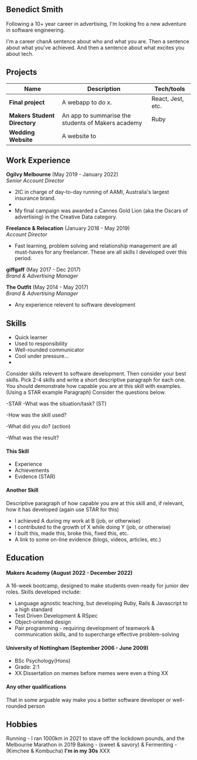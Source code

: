 ## Benedict Smith

Following a 10+ year career in advertising, I'm looking fro a new adventure in software engineering.

I'm a career chanA sentence about who and what you are. Then a sentence about what you've achieved. And then a sentence about what excites you about tech.

## Projects

| Name                         | Description       | Tech/tools        |
| ---------------------------- | ----------------- | ----------------- |
| **Final project**            | A webapp to do x. | React, Jest, etc. |
| **Makers Student Directory** | An app to summarise the students of Makers academy | Ruby              |
| **Wedding Website**          | A website to 

## Work Experience

**Ogilvy Melbourne** (May 2019 - January 2022)  
_Senior Account Director_

- 2IC in charge of day-to-day running of AAMI, Australia's largest insurance brand.
- 
- My final campaign was awarded a Cannes Gold Lion (aka the Oscars of advertising) in the Creative Data category.

**Freelance & Relocation** (January 2018 - May 2019)  
_Account Director_
- Fast learning, problem solving and relationship management are all must-haves for any freelancer. These are all skills I developed over this period.

**giffgaff** (May 2017 - Dec 2017)  
_Brand & Advertising Manager_


**The Outfit** (May 2014 - May 2017)  
_Brand & Advertising Manager_

- Any experience relevent to software development

## Skills
- Quick learner
- Used to responsibility
- Well-rounded communicator
- Cool under pressure...
- 
Consider skills relevent to software development. Then consider your best skills. Pick 2-4 skills and write a short descriptive paragraph for each one. You should demonstrate how capable you are at this skill with examples.
(Using a STAR example Paragraph) Consider the questions below.

-STAR
-What was the situation/task? (ST)

-How was the skill used?

-What did you do? (action)

-What was the result?


#### This Skill

- Experience
- Achievements
- Evidence (STAR)

#### Another Skill

Descriptive paragraph of how capable you are at this skill and, if relevant, how it has developed (again use STAR for this)

- I achieved A during my work at B (job, or otherwise)
- I contributed to the growth of X while doing Y (job, or otherwise)
- I built this, made this, broke this, fixed this, etc.
- A link to some on-line evidence (blogs, videos, articles, etc.)

## Education

#### Makers Academy (August 2022 - December 2022)
A 16-week bootcamp, designed to make students oven-ready for junior dev roles.
Skills developed include:
- Language agnostic teaching, but developing Ruby, Rails & Javascript to a high standard
- Test Driven Development & RSpec
- Object-oriented design
- Pair programming - requiring development of teamwork & communication skills, and to supercharge effective problem-solving

#### University of Nottingham (September 2006 - June 2009)

- BSc Psychology(Hons)
- Grade: 2:1
- XX Dissertation on memes before memes were even a thing XX

#### Any other qualifications

That in some arguable way make you a better software developer or well-rounded person

## Hobbies
Running - I ran 1000km in 2021 to stave off the lockdown pounds, and the Melbourne Marathon in 2019
Baking - (sweet & savory) & Fermenting - (Kimchee & Kombucha) **I'm in my 30s**
XXX
